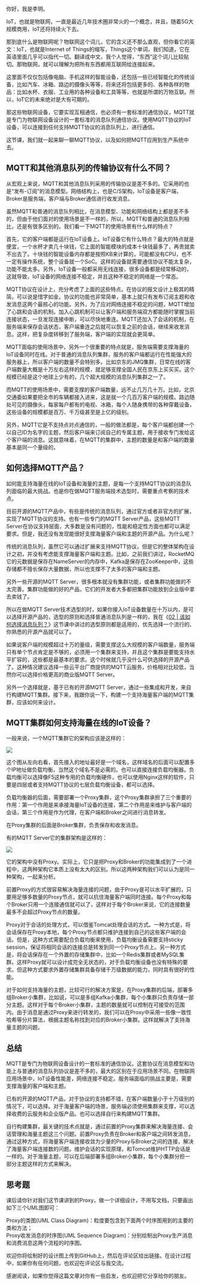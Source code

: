 你好，我是李玥。

IoT，也就是物联网，一直是最近几年技术圈非常火的一个概念，并且，随着5G大规模商用，IoT还将持续火下去。

那到底什么是物联网呢？物联网这个词儿，它的含义还不那么直观，但你看它的英文：IoT，也就是Internet of Things的缩写，Things这个单词，我们知道，它在英语里面几乎可以指代一切。翻译成中文，我个人觉得，“东西”这个词儿比较贴切。那物联网，就可以理解为把所有东西都用互联网给连接起来。

这里面不仅仅包括像电脑、手机这样的智能设备，还包括一些已经智能化的传统设备，比如汽车、冰箱、路边的摄像头等等，将来还将包括更多的、各种各样的物品：比如水杯、衣服、工业用的各种设备和工具等等，也就是所谓的万物互联。所以，IoT它的未来绝对是大有可期的。

那这些物联网设备，它要实现互相通信，也必须有一套标准的通信协议，MQTT就是专门为物联网设备设计的一套标准的消息队列通信协议。使用MQTT协议的IoT设备，可以连接到任何支持MQTT协议的消息队列上，进行通信。

这节课，我们就一起来聊一聊MQTT协议，以及如何把MQTT应用到生产系统中去。

## MQTT和其他消息队列的传输协议有什么不同？

<!-- [[[read_end]]] -->

从宏观上来说，MQTT和其他消息队列采用的传输协议是差不多的。它采用的也是“发布-订阅”的消息模型。网络结构上，也是C/S架构，IoT设备是客户端，Broker是服务端，客户端与Broker通信进行收发消息。

虽然MQTT和普通的消息队列相比，在消息模型、功能和网络结构上都是差不多的，但由于他们面对的使用场景是不一样的，所以，MQTT和普通的消息队列相比，还是有很多区别的。我们看一下MQTT的使用场景有什么样的特点？

首先，它的客户端都是运行在IoT设备上。IoT设备它有什么特点？最大的特点就是便宜，一个水杯才卖几十块钱，它上面的智能模块的成本十块钱最多了，再贵就卖不出去了。十块钱的智能设备内存都是按照KB来计算的，可能都没有CPU，也不一定有操作系统，整个设备就一个SoC。这样的设备就需要通信协议不能太复杂，功能不能太多。另外，IoT设备一般都采用无线连接，很多设备都是经常移动的，这就导致，IoT设备的网络连接不稳定，并且这种不稳定的网络是一个常态。

MQTT协议在设计上，充分考虑了上面的这些特点。在协议的报文设计上极其的精简，可以说是惜字如金。协议的功能也非常简单，基本上就只有发布订阅主题和收发消息这两个最核心的功能。另外，为了应对网络连接不稳定的问题，MQTT增加了心跳和会话的机制。加入心跳机制可以让客户端和服务端双方都能随时掌握当前连接状态，一旦发现连接中断，可以尽快地重连。MQTT还加入了会话的机制，在服务端来保存会话状态，客户端重连之后就可以恢复之前的会话，继续来收发消息。这样，把复杂度转移到了服务端，客户端的实现就会更简单。

MQTT面临的使用场景中，另外一个很重要的特点就是，服务端需要支撑海量的IoT设备同时在线。对于普通的消息队列集群，服务的客户端都运行在性能强大的服务器上，所以客户端的数量不会特别多。比如京东的JMQ集群，日常在线的客户端数量大概是十万左右这样的规模，就足够支撑全国人民在京东上买买买。这个规模已经是这个地球上少有的，几个超大规模的消息队列集群之一了。

而MQTT的使用场景中，需要支撑的客户端数量，远不止几万几十万。比如，北京交通委如果要把全市的车辆都接入进来，这是就一个几百万客户端的规模。路边随处可见的摄像头，每家每户都有的电视、冰箱，每个人随身携带的各种穿戴设备，这些设备的规模都是百万、千万级甚至是上亿的级别。

另外，MQTT它是不支持点对点通信的，一般的做法都是，每个客户端都创建一个以自己ID为名字的主题，然后客户端来订阅自己的专属主题，用于接收专门发给这个客户端的消息。这就意味着，在MQTT的集群中，主题的数量是和客户端的数量基本是同一个量级的。

## 如何选择MQTT产品？

如何能支持海量在线的IoT设备和海量的主题，是每一个支持MQTT协议的消息队列面临的最大挑战。也是你在做MQTT服务端技术选型时，需要重点考察的技术点。

目前开源的MQTT产品中，有些是传统的消息队列，通过官方或者非官方的扩展，实现了MQTT协议的支持。也有一些专门的MQTT Server产品，这些MQTT Server在协议支持层面，大多数是没有问题的，性能和稳定性方面也都可以满足要求。但是，我还没有发现能很好支撑海量客户端和主题的开源产品。为什么呢？

传统的消息队列，虽然它可以通过扩展来支持MQTT协议，但是它的整体架构在设计之初，并没有考虑能支撑海量客户端和主题。比如，之前我们讲过，RocketMQ它的元数据是保存在NameServer的内存中，Kafka是保存在ZooKeeper中，这些存储都不擅长保存大量数据，所以也支撑不了太多的客户端和主题。

另外一些开源的MQTT Server，很多根本就没有集群功能，或者集群功能做的不太完善。集群功能做的好的产品，它们的开发者大多都把集群功能放到企业版中拿去卖钱了。

所以在做MQTT Server技术选型的时，如果你接入IoT设备数量在十万以内，是可以选择开源产品的，选型的原则和选择普通消息队列是一样的，我在《[02 | 该如何选择消息队列？](https://time.geekbang.org/column/article/109750)》这节课中讲过的选型原则都是适用的，优先选择一个流行的、你熟悉的开源产品就可以了。

如果说客户端的规模超过十万的量级，需要支撑这么大规模的客户端数量，服务端只有单个节点肯定是不够的，必须用一个集群来支持，并且这个集群是要能支持水平扩容的，这些都是最基本的要求。这个时候就几乎没什么可供选择的开源产品了。这种情况建议选择一些云平台厂商提供的MQTT云服务，价格相对比较低，当然你可以选择价格更高的商业版MQTT Server。

另外一个选择就是，基于已有的开源MQTT Server，通过一些集成和开发，来自行构建MQTT集群。接下来，我跟你说一下，构建一个支持海量客户端的MQTT集群，应该如何来设计。

## MQTT集群如何支持海量在线的IoT设备？

一般来说，一个MQTT集群它的架构应该是这样的：

![](https://static001.geekbang.org/resource/image/de/f1/deae9d8d95484a2d2499a47beeaebbf1.jpg)

这个图从左向右看，首先接入的地址最好是一个域名，这样域名的后面可以配置多个IP地址做负载均衡，当然这个域名不是必需的。也可以直接连接负载均衡器。负载均衡可以选择像F5这种专用的负载均衡硬件，也可以使用Nginx这样的软件，只要是四层或者支持MQTT协议的七层负载均衡设备，都可以选择。

负载均衡器的后面，需要部署一个Proxy集群，这个Proxy集群承担了三个重要的作用：第一个作用是来承接海量IoT设备的连接，第二个作用是来维护与客户端的会话，第三个作用是作为代理，在客户端和Broker之间进行消息转发。

在Proxy集群的后面是Broker集群，负责保存和收发消息。

有的MQTT Server它的集群架构是这样的：

![](https://static001.geekbang.org/resource/image/6a/ef/6a8fdaed5ba598a734691aa725e03bef.jpg)

它的架构中没有Proxy。实际上，它只是把Proxy和Broker的功能集成到了一个进程中，这两种架构它本质上没有太大的区别。所以这两种架构我们可以认为是同一种架构，一起来分析。

前置Proxy的方式很容易解决海量连接的问题，由于Proxy是可以水平扩展的，只要用足够多数量的Proxy节点，就可以抗住海量客户端同时连接。每个Proxy和每个Broker只用一个连接通信就可以了，这样对于每个Broker来说，它的连接数量最多不会超过Proxy节点的数量。

Proxy对于会话的处理方式，可以借鉴Tomcat处理会话的方式。一种方式是，将会话保存在Proxy本地，每个Proxy节点都只维护连接到自己的这些客户端的会话。但是，这种方式需要配合负载均衡来使用，负载均衡设备需要支持sticky session，保证将相同会话的连接总是转发到同一个Proxy节点上。另一种方式是，将会话保存在一个外置的存储集群中，比如一个Redis集群或者MySQL集群。这样Proxy就可以设计成完全无状态的，对于负载均衡设备也没有特殊的要求。但这种方式要求外置存储集群具备存储千万级数据的能力，同时具有很好的性能。

对于如何支持海量的主题，比较可行的解决方案是，在Proxy集群的后端，部署多组Broker小集群，比如说，可以是多组Kafka小集群，每个小集群只负责存储一部分主题。这样对于每个Broker小集群，主题的数量就可以控制在可接受的范围内。由于消息是通过Proxy来进行转发的，我们可以在Proxy中采用一些像一致性哈希等分片算法，根据主题名称找到对应的Broker小集群。这样就解决了支持海量主题的问题。

## 总结

MQTT是专门为物联网设备设计的一套标准的通信协议。这套协议在消息模型和功能上与普通的消息队列协议是差不多的，最大的区别在于应用场景不同。在物联网应用场景中，IoT设备性能差，网络连接不稳定。服务端面临的挑战主要是，需要支撑海量的客户端和主题。

已有的开源的MQTT产品，对于协议的支持都不错，在客户端数量小于十万级别的情况下，可以选择。对于海量客户端的场景，服务端必须使用集群来支撑，可以选择收费的云服务和企业版产品。也可以选择自行来构建MQTT集群。

自行构建集群，最关键的技术点就是，通过前置的Proxy集群来解决海量连接、会话管理和海量主题这三个问题。前置Proxy负责在Broker和客户端之间转发消息，通过这种方式，将海量客户端连接收敛为少量的Proxy与Broker之间的连接，解决了海量客户端连接数的问题。维护会话的实现原理，和Tomcat维护HTTP会话是一样的。对于海量主题，可以在后端部署多组Broker小集群，每个小集群分担一部分主题这样的方式来解决。

## 思考题

课后请你针对我们这节课讲到的Proxy，做一个详细设计，不用写文档，只要画出如下三个UML图即可：

Proxy的类图\(UML Class Diagram\)：粒度要包含到下面两个时序图用到的主要的类和方法；  
Proxy收发消息的时序图\(UML Sequence Diagram\)：分别绘制出Proxy生产消息和消费消息这两个流程的时序图。

欢迎你将绘制好的设计图上传到GitHub上，然后在评论区给出链接。在设计过程中，如果你有任何问题，也欢迎在评论区与我交流。

感谢阅读，如果你觉得这篇文章对你有一些启发，也欢迎把它分享给你的朋友。